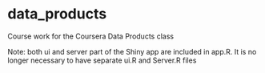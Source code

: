 # data_products
Course work for the Coursera Data Products class

Note: both ui and server part of the Shiny app are included in app.R. It is no longer necessary to have separate ui.R and Server.R files
